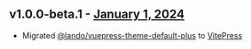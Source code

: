 ## v1.0.0-beta.1 - [January 1, 2024](https://github.com/lando/vitepress-theme-default-plus/releases/tag/v1.0.0-alpha.1)

* Migrated [@lando/vuepress-theme-default-plus](https://github.com/lando/vuepress-theme-default-plus) to [VitePress](https://vitepress.dev/)
